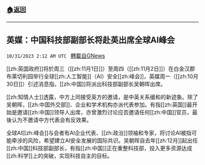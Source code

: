 ###  [:house:返回](README.md)
---


## 英媒：中国科技部副部长将赴英出席全球AI峰会
`10/31/2023 2:12 AM UTC ` [轉載自GNews](https://gnews.org/articles/1901821)

[[zh:英国政府]]将於周三（[[zh:11月1日]]）至周四（[[zh:11月2日]]）在白金汉郡布莱切利园举行全球[[zh:人工智能]]（AI）安全[[zh:峰会]]，英媒周一（[[zh:10月30日]]）引述消息指，[[zh:中国]]将派出科技部副部长吴朝晖出席。

[[zh:知情人士]]透露，中方上同接受英方的邀请，是中英关系缓和的新迹象。除了吴朝晖，[[zh:中国外交部]]、企业和学术机构亦派代表参加。有指[[zh:英国]]最开始是邀请[[zh:中国]]领导人出席，亦曾激烈讨论应否邀请任何[[zh:中国]]官员，最後认为不邀请中方代表会有反效果。

全球AI[[zh:峰会]]与会者有AI企业代表、[[zh:政治]]领袖和专家，将讨论AI被指可能牵涉的风险，希望建立AI安全发展的国际共识。吴朝晖自去年[[zh:12月]]起出任[[zh:中国]]科技部副部长，有指[[zh:中国]]正在重整科技部，投入更多资源达成[[zh:科学]]上的突破，实现科技自主的目标。

